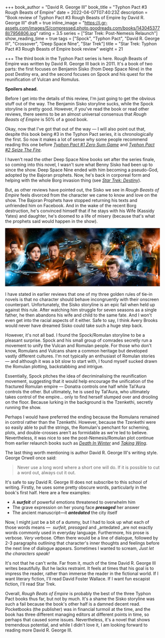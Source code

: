 +++
book_author = "David R. George III"
book_title = "Typhon Pact #3 Rough Beasts of Empire"
date = 2022-04-07T07:40:23Z
description = "Book review of Typhon Pact #3 Rough Beasts of Empire by David R. George III"
draft = true
inline_image = "https://i.gr-assets.com/images/S/compressed.photo.goodreads.com/books/1430453778l/7956806.jpg"
rating = 3.5
series = ["Star Trek: Post-Nemesis Relaunch"]
show_reading_time = true
tags = ["Spock", "Typhon Pact", "David R. George III", "Crossover", "Deep Space Nine", "Star Trek"]
title = "Star Trek: Typhon Pact #3 Rough Beasts of Empire book review"
weight = 21

+++
The third book in the Typhon Pact series is here. Rough Beasts of Empire was written by David R. George III back in 2011. It's a book of two parts: the first focuses on Benjamin Sisko (from Deep Space Nine) in the post Destiny era, and the second focuses on Spock and his quest for the reunification of Vulcan and Romulus.

**Spoilers ahead.**

<!--more-->

Before I get into the details of this review, I'm just going to get the obvious stuff out of the way. The Benjamin Sisko storyline sucks, while the Spock storyline is pretty good. However, if you've read the book or read other reviews, there seems to be an almost universal consensus that _Rough Beasts of Empire_ is 50% of a good book.

Okay, now that I've got that out of the way — I will also point out that, despite this book being #3 in the Typhon Pact series, it is chronologically the first. So now it makes a lot of sense why some people recommend reading this one before [_Typhon Pact #1 Zero Sum Game_](https://scifibooks.club/reviews/typhon-pact-1-zero-sum-game-book-review/) and [_Typhon Pact #2 Seize The Fire_](https://scifibooks.club/reviews/typhon-pact-2-seize-the-fire-book-review/)_._

I haven't read the other Deep Space Nine books set after the series finale, so coming into this novel, I wasn't sure what Benny Sisko had been up to since the show. Deep Space Nine ended with him becoming a pseudo-God, adopted by the Bajoran prophets. Now, he's back in corporeal form and helping with the whole Borg invasion thing (see [_Star Trek: Destiny_](https://scifibooks.club/reviews/star-trek-the-next-generation-destiny-trilogy-book-review-e/)).

But, as other reviews have pointed out, the Sisko we see in _Rough Beasts of Empire_ feels divorced from the character we came to know and love on the show. The Bajoran Prophets have stopped returning his texts and unfriended him on Facebook. And in the wake of the recent Borg destruction, he's convinced himself that if he stays with his Wife (Kassidy Yates) and daughter, he's doomed to a life of misery (because that's what the prophets said would happen in the show).

![](/uploads/typhonpact-german-preliminarycovers.jpeg)

I have stated in earlier reviews that one of my three golden rules of tie-in novels is that no character should behave incongruently with their onscreen counterpart. Unfortunately, the Sisko storyline is an epic fail when held up against this rule. After watching him struggle for seven seasons as a single father, he then abandons his wife and child to the same fate. And I won't even get into the racial aspects of it either. Safe to say, I think Avery Brooks would never have dreamed Sisko could take such a huge step back.

However, it's not all bad. I found the Spock/Romulan storyline to be a pleasant surprise. Spock and his small group of comrades secretly run a movement to unify the Vulcan and Romulan people. For those who don't know, Romulans and Vulcans share a common heritage but developed vastly different cultures. I'm not typically an enthusiast of Romulan stories — and although it was a bit slow to start with, I found myself sucked drawn the Romulan plotting, backstabbing and intrigue. 

Essentially, Spock pitches the idea of decriminalising the reunification movement, suggesting that it would help encourage the unification of the fractured Romulan empire — Donatra controls one half while Tal'Aura controls the other. But ultimately, he is used by Tal'Aura, who ultimately takes control of the empire... only to find herself slumped over and drooling on the floor. Because lurking in the background is the Tzenkethi, secretly running the show.

Perhaps I would have preferred the ending because the Romulans remained in control rather than the Tzenkethi. However, because the Tzenkethi were so easily able to pull the strings, the Romulan's penchant for scheming, plots, and double-crosses aren't as formidable as we're led to believe. Nevertheless, it was nice to see the post-Nemesis/Romulan plot continue from earlier relaunch books such as [_Death In Winter_](https://scifibooks.club/reviews/star-trek-the-next-generation-death-in-winter-book-review/) and [_Taking Wing_](https://scifibooks.club/reviews/star-trek-titan-taking-wing-book-review-i/). 

The last thing worth mentioning is author David R. George III's writing style. George Orwell once said:

> Never use a long word where a short one will do. If it is possible to cut a word out, always cut it out.

It's safe to say David R. George III does not subscribe to this school of writing. Firstly, he uses some pretty obscure words, particularly in the book's first half. Here are a few examples:

* A **_surfeit_** of powerful emotions threatened to overwhelm him
* The grave expression on her young face **_presaged_** her answer
* The ancient manuscript—it **_antedated_** the city itself

Now, I might just be a bit of a dummy, but I had to look up what each of those words means —  _surfeit, presaged_ and _antedated _are not exactly words commonly used in everyday language. Furthermore, his prose is verbose. _Very_ verbose. Often there would be a line of dialogue, followed by 2-3 paragraphs outlining that character's inner thoughts and feelings before the next line of dialogue appears. Sometimes I wanted to scream, _Just let the characters speak!_

It's not that he can't write. Far from it, much of the time David R. George III writes beautifully. But he lacks restraint. It feels at times that his goal is to impress the reader, rather than immerse the reader in the fictional world. If I want literary fiction, I'll read David Foster Wallace. If I want fun escapist fiction, I'll read Star Trek.

Overall, _Rough Beats of Empire_ is probably the best of the three Typhon Pact books thus far, but not by much. It's a shame the Sisko storyline was such a fail because the book's other half is a damned decent read. Pocketbooks (the publisher) was in financial turmoil at the time, and the book has three different managing editors at different points in time, so perhaps that caused some issues. Nevertheless, it's a novel that shows tremendous potential, and while I didn't love it, I am looking forward to reading more David R. George III.